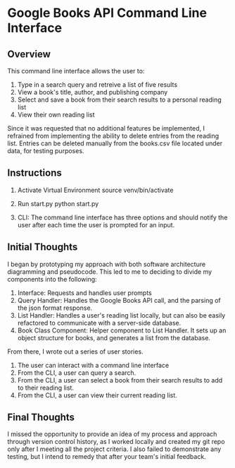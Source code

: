 # Google Books API Command Line Interface


## Overview
This command line interface allows the user to:
1. Type in a search query and retreive a list of five results
2. View a book's title, author, and publishing company
3. Select and save a book from their search results to a personal reading list
4. View their own reading list

Since it was requested that no additional features be implemented, I refrained from implementing the ability to delete entries from the reading list.  Entries can be deleted manually from the books.csv file located under data, for testing purposes.


## Instructions

1. Activate Virtual Environment
    source venv/bin/activate

2. Run start.py
    python start.py

3. CLI:  The command line interface has three options and should notify the user after each time the user is prompted for an input.


## Initial Thoughts

I began by prototyping my approach with both software architecture diagramming and pseudocode.  This led to me to deciding to divide my components into the following:

1. Interface: Requests and handles user prompts
2. Query Handler:  Handles the Google Books API call, and the parsing of the json format response.
3. List Handler:  Handles a user's reading list locally, but can also be easily refactored to communicate with a server-side database.
4. Book Class Component:  Helper component to List Handler.  It sets up an object structure for books, and generates a list from the database.

From there, I wrote out a series of user stories.

1. The user can interact with a command line interface
2. From the CLI, a user can query a search.
3. From the CLI, a user can select a book from their search results to add to their reading list.
4. From the CLI, a user can view their current reading list.


## Final Thoughts
I missed the opportunity to provide an idea of my process and approach through version control history, as I worked locally and created my git repo only after I meeting all the project criteria.  I also failed to demonstrate any testing, but I intend to remedy that after your team's initial feedback. 